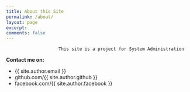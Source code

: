 ```yaml
---
title: About this Site
permalink: /about/
layout: page
excerpt: 
comments: false
---
```

                        This site is a project for System Administration 

**Contact me on:**

- {{ site.author.email }}
- github.com/{{ site.author.github }}
- facebook.com/{{ site.author.facebook }}
